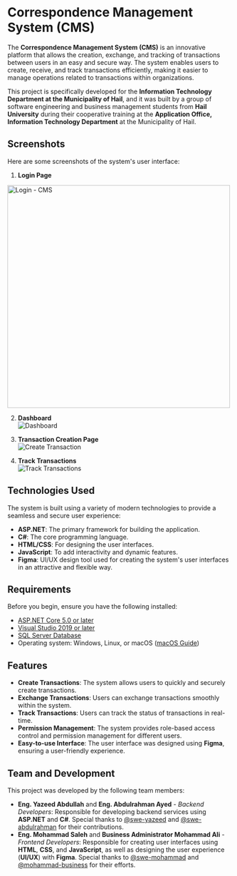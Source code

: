 # Correspondence Management System (CMS)
The **Correspondence Management System (CMS)** is an innovative platform that allows the creation, exchange, and tracking of transactions between users in an easy and secure way. The system enables users to create, receive, and track transactions efficiently, making it easier to manage operations related to transactions within organizations.

This project is specifically developed for the **Information Technology Department at the Municipality of Hail**, and it was built by a group of software engineering and business management students from **Hail University** during their cooperative training at the **Application Office, Information Technology Department** at the Municipality of Hail.

## Screenshots

Here are some screenshots of the system's user interface:

1. **Login Page**  
<img src="https://github.com/user-attachments/assets/5bcd0561-9ed2-4066-94a7-64bdd8859255" alt="Login - CMS" width="500"/>

2. **Dashboard**  
   ![Dashboard](assets/images/dashboard.png)

3. **Transaction Creation Page**  
   ![Create Transaction](assets/images/create-transaction.png)

4. **Track Transactions**  
   ![Track Transactions](assets/images/track-transactions.png)

## Technologies Used

The system is built using a variety of modern technologies to provide a seamless and secure user experience:

- **ASP.NET**: The primary framework for building the application.
- **C#**: The core programming language.
- **HTML/CSS**: For designing the user interfaces.
- **JavaScript**: To add interactivity and dynamic features.
- **Figma**: UI/UX design tool used for creating the system's user interfaces in an attractive and flexible way.

## Requirements

Before you begin, ensure you have the following installed:

- [ASP.NET Core 5.0 or later](https://dotnet.microsoft.com/download/dotnet)
- [Visual Studio 2019 or later](https://visualstudio.microsoft.com/)
- [SQL Server Database](https://www.microsoft.com/en-us/sql-server/sql-server-downloads)
- Operating system: Windows, Linux, or macOS ([macOS Guide](https://www.apple.com/macos/))

## Features

- **Create Transactions**: The system allows users to quickly and securely create transactions.
- **Exchange Transactions**: Users can exchange transactions smoothly within the system.
- **Track Transactions**: Users can track the status of transactions in real-time.
- **Permission Management**: The system provides role-based access control and permission management for different users.
- **Easy-to-use Interface**: The user interface was designed using **Figma**, ensuring a user-friendly experience.

## Team and Development
This project was developed by the following team members:
- **Eng. Yazeed Abdullah** and **Eng. Abdulrahman Ayed** - *Backend Developers*: Responsible for developing backend services using **ASP.NET** and **C#**. Special thanks to [@swe-yazeed](https://github.com/swe-yazeed) and [@swe-abdulrahman](https://github.com/swe-abdulrahman) for their contributions.
- **Eng. Mohammad Saleh** and **Business Administrator Mohammad Ali** - *Frontend Developers*: Responsible for creating user interfaces using **HTML**, **CSS**, and **JavaScript**, as well as designing the user experience (**UI/UX**) with **Figma**. Special thanks to [@swe-mohammad](https://github.com/swe-mohammad) and [@mohammad-business](https://github.com/mohammad-business) for their efforts.
